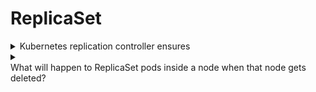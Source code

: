 # ReplicaSet 

<details>
<summary>
Kubernetes replication controller ensures
</summary>
a specific number of pod replicas are running at any one time across nodes
</details>

<details>
<summary>
<div style="">What will happen to ReplicaSet pods inside a node when that node gets deleted?</div>
</summary>
These pods will be replaced on another node(s)

<img src="paste-69330a78781544cb8771f0f33692134d36fa2003.jpg">
</details>

